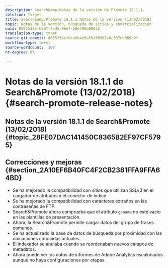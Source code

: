 ```yaml
---
description: Search&amp;Notas de la versión de Promote 18.1.1.
solution: Target
title: Search&amp;Promote 18.1.1 Notas de la versión (13/02/2018)
topic: Notas de la versión, búsqueda de sitios y comercialización
uuid: 8291513e-be9f-4ed5-96e7-b8e796b98832
translation-type: tm+mt
source-git-commit: d015154efdccbb4c6a39a56907c0c337ec065c9f
workflow-type: tm+mt
source-wordcount: '107'
ht-degree: 0%

---
```



# Notas de la versión 18.1.1 de Search&amp;Promote (13/02/2018){#search-promote-release-notes}

## Notas de la versión 18.1.1 de Search&amp;Promote (13/02/2018) {#topic_28FE07DAC141450C8365B2EF97CF5795}

## Correcciones y mejoras {#section_2A10EF6B40FC4F2CB2381FFA9FFA64BD}

* Se ha mejorado la compatibilidad con sitios que utilizan SSLv3 en el cargador de atributos y el conector de índice.
* Se ha mejorado la compatibilidad con caracteres extraños en las contraseñas de FTP.
* Search&amp;Promote ahora comprueba que el atributo `gsname` no esté vacío en las plantillas de presentación.
* Ahora, la Search&amp;Promote permite cargar datos del grupo de frases comunes.
* Se ha actualizado la base de datos de búsqueda por proximidad con las ubicaciones conocidas actuales.
* El indexador se anulaba cuando se reordenaban nuevos campos de metadatos.
* Ahora puede ver los datos de informes de Adobe Analytics escalonados aunque no haya configuraciones por etapas.

